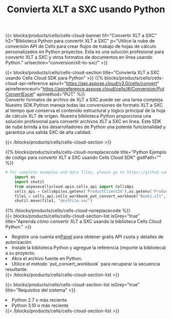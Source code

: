 ﻿---
title:  Convierta XLT a SXC usando Python
description:  Utilizar el SDK de la nube Aspose.Cells para Python para convertir un archivo de formato XLT a un archivo de formato SXC.
kwords: Excel, Convert XLT to SXC, REST, Python
howto: How to convert XLT to SXC using Aspose.Cells Cloud Python library.
---
{{< blocks/products/cells/cells-cloud-banner h1="Convertir XLT a SXC" h2="Biblioteca Python para convertir XLT a SXC" p="Utilice la nube de conversión API de Cells para crear flujos de trabajo de hojas de cálculo personalizados en Python proyectos. Esta es una solución profesional para convertir XLT a SXC y otros formatos de documentos en línea usando Python." urlsection="conversion/xlt-to-sxc/" >}}

{{< blocks/products/cells/cells-cloud-section title="Convierta XLT a SXC usando Cells Cloud SDK para Python" >}}
{{% blocks/products/cells/cells-cloud-api-reference apiurl="https://api.aspose.cloud/v3.0/cells/convert" apireferenceurl="https://apireference.aspose.cloud/cells/#/Conversion/PutConvertExcel" apimethod="PUT" %}}
<br/>
Convertir formatos de archivo de XLT a SXC puede ser una tarea compleja. Nuestro SDK Python maneja todas las conversiones de formato XLT a SXC al tiempo que conserva el contenido estructural y lógico principal de la hoja de cálculo XLT de origen. Nuestra biblioteca Python proporciona una solución profesional para convertir archivos XLT a SXC en línea. Este SDK de nube brinda a los desarrolladores de Python una potente funcionalidad y garantiza una salida SXC de alta calidad.

{{< /blocks/products/cells/cells-cloud-section >}}

{{% blocks/products/cells/cells-cloud-noreplacecode title="Python Ejemplo de código para convertir XLT a SXC usando Cells Cloud SDK" gistPath="" %}}
 
```python
# For complete examples and data files, please go to https://github.com/aspose-cells-cloud/aspose-cells-cloud-python/
    import os
    import shutil
    from asposecellscloud.apis.cells_api import CellsApi
    cells_api = CellsApi(os.getenv('ProductClientId'),os.getenv('ProductClientSecret'))
    file1 = cells_api.cells_workbook_put_convert_workbook("Book1.xlt",format="sxc")
    shutil.move(file1, "destFile.sxc")     
```
 
{{% /blocks/products/cells/cells-cloud-noreplacecode %}}
<br/>
{{< blocks/products/cells/cells-cloud-section-list isGrey="true" title="Aprenda cómo convertir XLT a SXC usando la biblioteca Cells Cloud Python." >}}
<li> Registre una cuenta en<a href="https://dashboard.aspose.cloud/">Panel</a> para obtener gratis API cuota y detalles de autorización</li>
<li>Instale la biblioteca Python y agregue la referencia (importe la biblioteca) a su proyecto.</li>
<li>Abra el archivo fuente en Python.</li>
<li>Utilice el método `put_convert_workbook` para recuperar la secuencia resultante.</li>
{{< /blocks/products/cells/cells-cloud-section-list >}}

{{< blocks/products/cells/cells-cloud-section-list isGrey="true" title="Requisitos del sistema" >}}
<li>Python 2.7 o más reciente</li>
<li>Python 3.10 o más reciente</li>
{{< /blocks/products/cells/cells-cloud-section-list >}}
